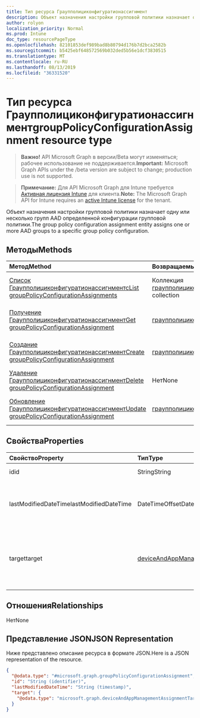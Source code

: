 ```yaml
---
title: Тип ресурса Граупполициконфигуратионассигнмент
description: Объект назначения настройки групповой политики назначает одну или несколько групп AAD определенной конфигурации групповой политики.
author: rolyon
localization_priority: Normal
ms.prod: Intune
doc_type: resourcePageType
ms.openlocfilehash: 82101853def989bad8b80794d176b7d2bca2582b
ms.sourcegitcommit: b5425ebf648572569b032ded5b56e1dcf3830515
ms.translationtype: MT
ms.contentlocale: ru-RU
ms.lasthandoff: 08/13/2019
ms.locfileid: "36331520"
---
```

# <a name="grouppolicyconfigurationassignment-resource-type"></a><span data-ttu-id="3331f-103">Тип ресурса Граупполициконфигуратионассигнмент</span><span class="sxs-lookup"><span data-stu-id="3331f-103">groupPolicyConfigurationAssignment resource type</span></span>

> <span data-ttu-id="3331f-104">**Важно!** API Microsoft Graph в версии/Beta могут изменяться; рабочее использование не поддерживается.</span><span class="sxs-lookup"><span data-stu-id="3331f-104">**Important:** Microsoft Graph APIs under the /beta version are subject to change; production use is not supported.</span></span>

> <span data-ttu-id="3331f-105">**Примечание:** Для API Microsoft Graph для Intune требуется [Активная лицензия Intune](https://go.microsoft.com/fwlink/?linkid=839381) для клиента.</span><span class="sxs-lookup"><span data-stu-id="3331f-105">**Note:** The Microsoft Graph API for Intune requires an [active Intune license](https://go.microsoft.com/fwlink/?linkid=839381) for the tenant.</span></span>

<span data-ttu-id="3331f-106">Объект назначения настройки групповой политики назначает одну или несколько групп AAD определенной конфигурации групповой политики.</span><span class="sxs-lookup"><span data-stu-id="3331f-106">The group policy configuration assignment entity assigns one or more AAD groups to a specific group policy configuration.</span></span>

## <a name="methods"></a><span data-ttu-id="3331f-107">Методы</span><span class="sxs-lookup"><span data-stu-id="3331f-107">Methods</span></span>
|<span data-ttu-id="3331f-108">Метод</span><span class="sxs-lookup"><span data-stu-id="3331f-108">Method</span></span>|<span data-ttu-id="3331f-109">Возвращаемый тип</span><span class="sxs-lookup"><span data-stu-id="3331f-109">Return Type</span></span>|<span data-ttu-id="3331f-110">Описание</span><span class="sxs-lookup"><span data-stu-id="3331f-110">Description</span></span>|
|:---|:---|:---|
|[<span data-ttu-id="3331f-111">Список Граупполициконфигуратионассигнментс</span><span class="sxs-lookup"><span data-stu-id="3331f-111">List groupPolicyConfigurationAssignments</span></span>](../api/intune-grouppolicy-grouppolicyconfigurationassignment-list.md)|<span data-ttu-id="3331f-112">Коллекция [граупполициконфигуратионассигнмент](../resources/intune-grouppolicy-grouppolicyconfigurationassignment.md)</span><span class="sxs-lookup"><span data-stu-id="3331f-112">[groupPolicyConfigurationAssignment](../resources/intune-grouppolicy-grouppolicyconfigurationassignment.md) collection</span></span>|<span data-ttu-id="3331f-113">Список свойств и связей объектов [граупполициконфигуратионассигнмент](../resources/intune-grouppolicy-grouppolicyconfigurationassignment.md) .</span><span class="sxs-lookup"><span data-stu-id="3331f-113">List properties and relationships of the [groupPolicyConfigurationAssignment](../resources/intune-grouppolicy-grouppolicyconfigurationassignment.md) objects.</span></span>|
|[<span data-ttu-id="3331f-114">Получение Граупполициконфигуратионассигнмент</span><span class="sxs-lookup"><span data-stu-id="3331f-114">Get groupPolicyConfigurationAssignment</span></span>](../api/intune-grouppolicy-grouppolicyconfigurationassignment-get.md)|[<span data-ttu-id="3331f-115">граупполициконфигуратионассигнмент</span><span class="sxs-lookup"><span data-stu-id="3331f-115">groupPolicyConfigurationAssignment</span></span>](../resources/intune-grouppolicy-grouppolicyconfigurationassignment.md)|<span data-ttu-id="3331f-116">Чтение свойств и связей объекта [граупполициконфигуратионассигнмент](../resources/intune-grouppolicy-grouppolicyconfigurationassignment.md) .</span><span class="sxs-lookup"><span data-stu-id="3331f-116">Read properties and relationships of the [groupPolicyConfigurationAssignment](../resources/intune-grouppolicy-grouppolicyconfigurationassignment.md) object.</span></span>|
|[<span data-ttu-id="3331f-117">Создание Граупполициконфигуратионассигнмент</span><span class="sxs-lookup"><span data-stu-id="3331f-117">Create groupPolicyConfigurationAssignment</span></span>](../api/intune-grouppolicy-grouppolicyconfigurationassignment-create.md)|[<span data-ttu-id="3331f-118">граупполициконфигуратионассигнмент</span><span class="sxs-lookup"><span data-stu-id="3331f-118">groupPolicyConfigurationAssignment</span></span>](../resources/intune-grouppolicy-grouppolicyconfigurationassignment.md)|<span data-ttu-id="3331f-119">Создание нового объекта [граупполициконфигуратионассигнмент](../resources/intune-grouppolicy-grouppolicyconfigurationassignment.md) .</span><span class="sxs-lookup"><span data-stu-id="3331f-119">Create a new [groupPolicyConfigurationAssignment](../resources/intune-grouppolicy-grouppolicyconfigurationassignment.md) object.</span></span>|
|[<span data-ttu-id="3331f-120">Удаление Граупполициконфигуратионассигнмент</span><span class="sxs-lookup"><span data-stu-id="3331f-120">Delete groupPolicyConfigurationAssignment</span></span>](../api/intune-grouppolicy-grouppolicyconfigurationassignment-delete.md)|<span data-ttu-id="3331f-121">Нет</span><span class="sxs-lookup"><span data-stu-id="3331f-121">None</span></span>|<span data-ttu-id="3331f-122">Удаляет объект [граупполициконфигуратионассигнмент](../resources/intune-grouppolicy-grouppolicyconfigurationassignment.md).</span><span class="sxs-lookup"><span data-stu-id="3331f-122">Deletes a [groupPolicyConfigurationAssignment](../resources/intune-grouppolicy-grouppolicyconfigurationassignment.md).</span></span>|
|[<span data-ttu-id="3331f-123">Обновление Граупполициконфигуратионассигнмент</span><span class="sxs-lookup"><span data-stu-id="3331f-123">Update groupPolicyConfigurationAssignment</span></span>](../api/intune-grouppolicy-grouppolicyconfigurationassignment-update.md)|[<span data-ttu-id="3331f-124">граупполициконфигуратионассигнмент</span><span class="sxs-lookup"><span data-stu-id="3331f-124">groupPolicyConfigurationAssignment</span></span>](../resources/intune-grouppolicy-grouppolicyconfigurationassignment.md)|<span data-ttu-id="3331f-125">Обновление свойств объекта [граупполициконфигуратионассигнмент](../resources/intune-grouppolicy-grouppolicyconfigurationassignment.md) .</span><span class="sxs-lookup"><span data-stu-id="3331f-125">Update the properties of a [groupPolicyConfigurationAssignment](../resources/intune-grouppolicy-grouppolicyconfigurationassignment.md) object.</span></span>|

## <a name="properties"></a><span data-ttu-id="3331f-126">Свойства</span><span class="sxs-lookup"><span data-stu-id="3331f-126">Properties</span></span>
|<span data-ttu-id="3331f-127">Свойство</span><span class="sxs-lookup"><span data-stu-id="3331f-127">Property</span></span>|<span data-ttu-id="3331f-128">Тип</span><span class="sxs-lookup"><span data-stu-id="3331f-128">Type</span></span>|<span data-ttu-id="3331f-129">Описание</span><span class="sxs-lookup"><span data-stu-id="3331f-129">Description</span></span>|
|:---|:---|:---|
|<span data-ttu-id="3331f-130">id</span><span class="sxs-lookup"><span data-stu-id="3331f-130">id</span></span>|<span data-ttu-id="3331f-131">String</span><span class="sxs-lookup"><span data-stu-id="3331f-131">String</span></span>|<span data-ttu-id="3331f-132">Ключ объекта.</span><span class="sxs-lookup"><span data-stu-id="3331f-132">Key of the entity.</span></span>|
|<span data-ttu-id="3331f-133">lastModifiedDateTime</span><span class="sxs-lookup"><span data-stu-id="3331f-133">lastModifiedDateTime</span></span>|<span data-ttu-id="3331f-134">DateTimeOffset</span><span class="sxs-lookup"><span data-stu-id="3331f-134">DateTimeOffset</span></span>|<span data-ttu-id="3331f-135">Дата и время последнего изменения объекта.</span><span class="sxs-lookup"><span data-stu-id="3331f-135">The date and time the entity was last modified.</span></span>|
|<span data-ttu-id="3331f-136">target</span><span class="sxs-lookup"><span data-stu-id="3331f-136">target</span></span>|[<span data-ttu-id="3331f-137">deviceAndAppManagementAssignmentTarget</span><span class="sxs-lookup"><span data-stu-id="3331f-137">deviceAndAppManagementAssignmentTarget</span></span>](../resources/intune-shared-deviceandappmanagementassignmenttarget.md)|<span data-ttu-id="3331f-138">Тип групп, нацеленных на конфигурацию групповой политики.</span><span class="sxs-lookup"><span data-stu-id="3331f-138">The type of groups targeted the group policy configuration.</span></span>|

## <a name="relationships"></a><span data-ttu-id="3331f-139">Отношения</span><span class="sxs-lookup"><span data-stu-id="3331f-139">Relationships</span></span>
<span data-ttu-id="3331f-140">Нет</span><span class="sxs-lookup"><span data-stu-id="3331f-140">None</span></span>

## <a name="json-representation"></a><span data-ttu-id="3331f-141">Представление JSON</span><span class="sxs-lookup"><span data-stu-id="3331f-141">JSON Representation</span></span>
<span data-ttu-id="3331f-142">Ниже представлено описание ресурса в формате JSON.</span><span class="sxs-lookup"><span data-stu-id="3331f-142">Here is a JSON representation of the resource.</span></span>
<!-- {
  "blockType": "resource",
  "keyProperty": "id",
  "@odata.type": "microsoft.graph.groupPolicyConfigurationAssignment"
}
-->
``` json
{
  "@odata.type": "#microsoft.graph.groupPolicyConfigurationAssignment",
  "id": "String (identifier)",
  "lastModifiedDateTime": "String (timestamp)",
  "target": {
    "@odata.type": "microsoft.graph.deviceAndAppManagementAssignmentTarget"
  }
}
```



